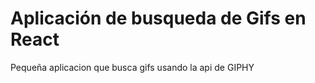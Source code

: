 # Aplicación de busqueda de Gifs en React

Pequeña aplicacion que busca gifs usando la api de GIPHY

